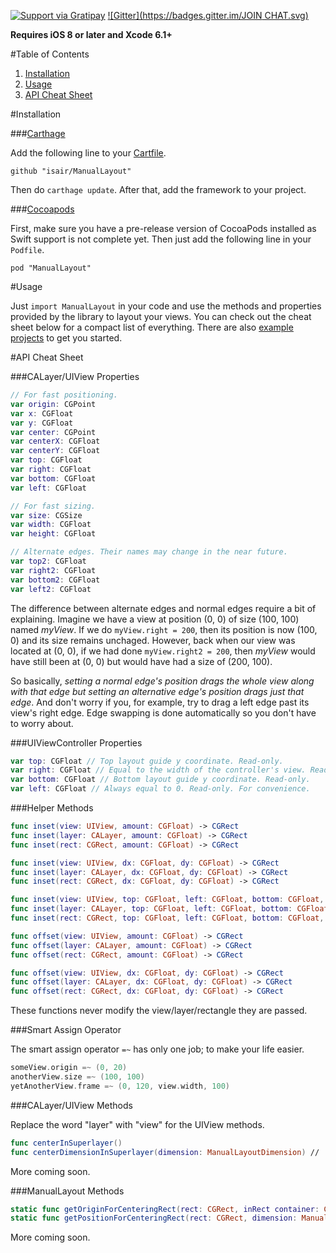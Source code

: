 [![Support via Gratipay](https://cdn.rawgit.com/gratipay/gratipay-badge/2.3.0/dist/gratipay.png)](https://gratipay.com/bsencan91/)
[![Gitter](https://badges.gitter.im/JOIN CHAT.svg)](https://gitter.im/isair/ManualLayout?utm_source=badge&utm_medium=badge&utm_campaign=pr-badge&utm_content=badge)

**Requires iOS 8 or later and Xcode 6.1+**

#Table of Contents

1. [Installation](#installation)
2. [Usage](#usage)
3. [API Cheat Sheet](#api-cheat-sheet)

#Installation

###[Carthage](https://github.com/Carthage/Carthage#installing-carthage)

Add the following line to your [Cartfile](https://github.com/Carthage/Carthage/blob/master/Documentation/Artifacts.md#cartfile).

```
github "isair/ManualLayout"
```

Then do `carthage update`. After that, add the framework to your project.

###[Cocoapods](https://github.com/CocoaPods/CocoaPods)

First, make sure you have a pre-release version of CocoaPods installed as Swift support is not complete yet. Then just add the following line in your `Podfile`.

```
pod "ManualLayout"
```	

#Usage

Just `import ManualLayout` in your code and use the methods and properties provided by the library to layout your views. You can check out the cheat sheet below for a compact list of everything. There are also [example projects](https://github.com/isair/ManualLayout/tree/master/Examples) to get you started.


#API Cheat Sheet

###CALayer/UIView Properties

```swift
// For fast positioning.
var origin: CGPoint
var x: CGFloat 
var y: CGFloat
var center: CGPoint
var centerX: CGFloat
var centerY: CGFloat
var top: CGFloat
var right: CGFloat
var bottom: CGFloat
var left: CGFloat

// For fast sizing.
var size: CGSize
var width: CGFloat
var height: CGFloat

// Alternate edges. Their names may change in the near future.
var top2: CGFloat
var right2: CGFloat
var bottom2: CGFloat
var left2: CGFloat
```

The difference between alternate edges and normal edges require a bit of explaining. Imagine we have a view at position (0, 0) of size (100, 100) named *myView*. If we do `myView.right = 200`, then its position is now (100, 0) and its size remains unchaged. However, back when our view was located at (0, 0), if we had done `myView.right2 = 200`, then *myView* would have still been at (0, 0) but would have had a size of (200, 100).

So basically, *setting a normal edge's position drags the whole view along with that edge but setting an alternative edge's position drags just that edge*. And don't worry if you, for example, try to drag a left edge past its view's right edge. Edge swapping is done automatically so you don't have to worry about.

###UIViewController Properties

```swift
var top: CGFloat // Top layout guide y coordinate. Read-only.
var right: CGFloat // Equal to the width of the controller's view. Read-only. For convenience.
var bottom: CGFloat // Bottom layout guide y coordinate. Read-only.
var left: CGFloat // Always equal to 0. Read-only. For convenience.
```

###Helper Methods

```swift
func inset(view: UIView, amount: CGFloat) -> CGRect
func inset(layer: CALayer, amount: CGFloat) -> CGRect
func inset(rect: CGRect, amount: CGFloat) -> CGRect

func inset(view: UIView, dx: CGFloat, dy: CGFloat) -> CGRect
func inset(layer: CALayer, dx: CGFloat, dy: CGFloat) -> CGRect
func inset(rect: CGRect, dx: CGFloat, dy: CGFloat) -> CGRect

func inset(view: UIView, top: CGFloat, left: CGFloat, bottom: CGFloat, right: CGFloat) -> CGRect
func inset(layer: CALayer, top: CGFloat, left: CGFloat, bottom: CGFloat, right: CGFloat) -> CGRect
func inset(rect: CGRect, top: CGFloat, left: CGFloat, bottom: CGFloat, right: CGFloat) -> CGRect
```

```swift
func offset(view: UIView, amount: CGFloat) -> CGRect
func offset(layer: CALayer, amount: CGFloat) -> CGRect
func offset(rect: CGRect, amount: CGFloat) -> CGRect

func offset(view: UIView, dx: CGFloat, dy: CGFloat) -> CGRect
func offset(layer: CALayer, dx: CGFloat, dy: CGFloat) -> CGRect
func offset(rect: CGRect, dx: CGFloat, dy: CGFloat) -> CGRect
```

These functions never modify the view/layer/rectangle they are passed.

###Smart Assign Operator

The smart assign operator `=~` has only one job; to make your life easier.

```swift
someView.origin =~ (0, 20)
anotherView.size =~ (100, 100)
yetAnotherView.frame =~ (0, 120, view.width, 100)
```

###CALayer/UIView Methods

Replace the word "layer" with "view" for the UIView methods.

```swift
func centerInSuperlayer()
func centerDimensionInSuperlayer(dimension: ManualLayoutDimension) // .X or .Y
```

More coming soon.

###ManualLayout Methods

```swift
static func getOriginForCenteringRect(rect: CGRect, inRect container: CGRect) -> CGPoint
static func getPositionForCenteringRect(rect: CGRect, dimension: ManualLayoutDimension, inRect container: CGRect) -> CGFloat
```

More coming soon.
